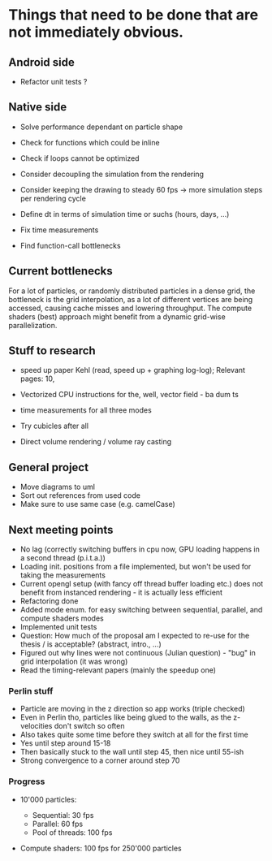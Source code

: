 # Things that need to be done that are not immediately obvious.

## Android side
- Refactor unit tests ?

## Native side
- Solve performance dependant on particle shape

- Check for functions which could be inline
- Check if loops cannot be optimized

- Consider decoupling the simulation from the rendering
- Consider keeping the drawing to steady 60 fps -> more simulation steps per rendering cycle

- Define dt in terms of simulation time or suchs (hours, days, ...)
- Fix time measurements
- Find function-call bottlenecks

## Current bottlenecks
For a lot of particles, or randomly distributed particles in a dense grid, the bottleneck is
the grid interpolation, as a lot of different vertices are being accessed, causing cache misses
and lowering throughput. The compute shaders (best) approach might benefit from a dynamic
grid-wise parallelization.


## Stuff to research
- speed up paper Kehl (read, speed up + graphing log-log); Relevant pages: 10, 
- Vectorized CPU instructions for the, well, vector field - ba dum ts
- time measurements for all three modes

- Try cubicles after all
- Direct volume rendering / volume ray casting

## General project
- Move diagrams to uml
- Sort out references from used code
- Make sure to use same case (e.g. camelCase)


## Next meeting points
- No lag (correctly switching buffers in cpu now, GPU loading happens in a second thread (p.i.t.a.))
- Loading init. positions from a file implemented, but won't be used for taking the measurements
- Current opengl setup (with fancy off thread buffer loading etc.) does not benefit from instanced rendering - it is actually less efficient
- Refactoring done
- Added mode enum. for easy switching between sequential, parallel, and compute shaders modes
- Implemented unit tests
- Question: How much of the proposal am I expected to re-use for the thesis / is acceptable? (abstract, intro., ...)
- Figured out why lines were not continuous (Julian question) - "bug" in grid interpolation (it was wrong)
- Read the timing-relevant papers (mainly the speedup  one)

### Perlin stuff
- Particle are moving in the z direction so app works (triple checked)
- Even in Perlin tho, particles like being glued to the walls, as the z-velocities don't switch so often
- Also takes quite some time before they switch at all for the first time
- Yes until step around 15-18
- Then basically stuck to the wall until step 45, then nice until 55-ish
- Strong convergence to a corner around step 70

### Progress
- 10'000 particles:
  - Sequential: 30 fps
  - Parallel: 60 fps
  - Pool of threads: 100 fps
  
- Compute shaders: 100 fps for 250'000 particles
